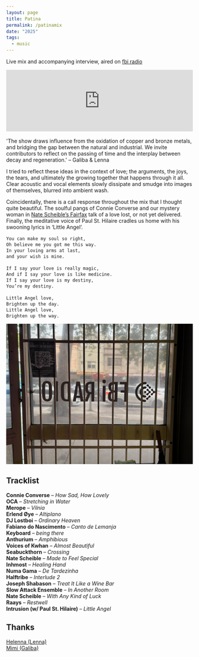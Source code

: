 ```yaml
---
layout: page
title: Patina
permalink: /patinamix
date: "2025"
tags:
  - music
---
```

<p class="intro">Live mix and accompanying interview, aired on <a href="https://www.fbi.radio/programs/patina/episodes/patina-26th-january-2025/">fbi radio</a></p>

<iframe width="100%" height="166" scrolling="no" frameborder="no" allow="autoplay" src="https://w.soundcloud.com/player/?url=https%3A//api.soundcloud.com/tracks/2025576760&auto_play=false&hide_related=true&show_comments=false&show_user=true&show_reposts=false&show_teaser=false"></iframe>

<p class ="callout blue">'The show draws influence from the oxidation of copper and bronze metals, and bridging the gap between the natural and industrial. We invite contributors to reflect on the passing of time and the interplay between decay and regeneration.' – Galiba & Lenna</p>

I tried to reflect these ideas in the context of love; the arguments, the joys, the tears, and ultimately the growing together that happens through it all. Clear acoustic and vocal elements slowly dissipate and smudge into images of themselves, blurred into ambient wash.

Coincidentally, there is a call response throughout the mix that I thought quite beautiful. The soulful pangs of Connie Converse and our mystery woman in [Nate Scheible’s Fairfax](https://daily.bandcamp.com/features/nate-scheible-fairfax-interview) talk of a love lost, or not yet delivered. Finally, the meditative voice of Paul St. Hilaire cradles us home with his swooning lyrics in ‘Little Angel’. 

	You can make my soul so right,
	Oh believe me you got me this way.
	In your loving arms at last,
	and your wish is mine. 
	
	If I say your love is really magic,
	And if I say your love is like medicine. 
	If I say your love is my destiny,
	You’re my destiny.
	
	Little Angel love,
	Brighten up the day. 
	Little Angel love,
	Brighten up the way. 

<img src="assets/studio/patina.webp">

## Tracklist

**Connie Converse** – *How Sad, How Lovely* <br>
**OCA** – *Stretching in Water*<br>
**Merope** – *Vilnia*<br>
**Erlend Øye** – *Altiplano*<br>
**DJ Lostboi** – *Ordinary Heaven*<br>
**Fabiano do Nascimento** – *Canto de Lemanja*<br>
**Keyboard** – *being there*<br>
**Anthurium** – *Amphibious*<br>
**Voices of Kwhan** – *Almost Beautiful*<br>
**Seabuckthorn** – *Crossing*<br>
**Nate Scheible** – *Made to Feel Special*<br>
**Inhmost** – *Healing Hand*<br>
**Numa Gama** – *De Tardezinha*<br>
**Halftribe** – *Interlude 2*<br>
**Joseph Shabason** – *Treat It Like a Wine Bar*<br>
**Slow Attack Ensemble** – *In Another Room*<br>
**Nate Scheible** – *With Any Kind of Luck*<br>
**Raays** – *Restwell*<br>
**Intrusion (w/ Paul St. Hilaire)** – *Little Angel* 

## Thanks

[Helenna (Lenna)](https://www.instagram.com/helennabppp/)<br>
[Mimi (Galiba)](https://www.instagram.com/galiba_mp/)